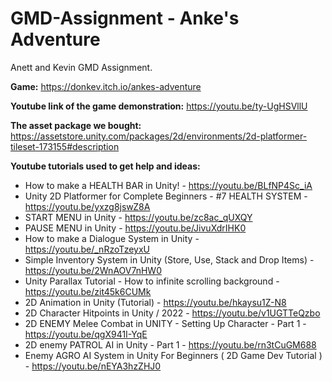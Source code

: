 # GMD-Assignment - Anke's Adventure
Anett and Kevin GMD Assignment.

**Game:** https://donkev.itch.io/ankes-adventure

**Youtube link of the game demonstration:** https://youtu.be/ty-UgHSVllU

**The asset package we bought:** https://assetstore.unity.com/packages/2d/environments/2d-platformer-tileset-173155#description

**Youtube tutorials used to get help and ideas:**

- 	How to make a HEALTH BAR in Unity! - https://youtu.be/BLfNP4Sc_iA
-	Unity 2D Platformer for Complete Beginners - #7 HEALTH SYSTEM - https://youtu.be/yxzg8jswZ8A
-	START MENU in Unity - https://youtu.be/zc8ac_qUXQY
-	PAUSE MENU in Unity - https://youtu.be/JivuXdrIHK0
-	How to make a Dialogue System in Unity - https://youtu.be/_nRzoTzeyxU
-	Simple Inventory System in Unity (Store, Use, Stack and Drop Items) - https://youtu.be/2WnAOV7nHW0
-	Unity Parallax Tutorial - How to infinite scrolling background - https://youtu.be/zit45k6CUMk
-	2D Animation in Unity (Tutorial) - https://youtu.be/hkaysu1Z-N8
-	2D Character Hitpoints in Unity / 2022 - https://youtu.be/v1UGTTeQzbo
-	2D ENEMY Melee Combat in UNITY - Setting Up Character - Part 1 - https://youtu.be/qgX941I-YqE
-	2D enemy PATROL AI in Unity - Part 1 - https://youtu.be/rn3tCuGM688
-	Enemy AGRO AI System in Unity For Beginners ( 2D Game Dev Tutorial ) - https://youtu.be/nEYA3hzZHJ0
